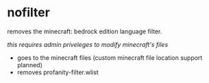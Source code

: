 # nofilter
removes the minecraft: bedrock edition language filter.

*this requires admin priveleges to modify minecraft's files*


* goes to the minecraft files (custom minecraft file location support planned)
* removes profanity-filter.wlist
